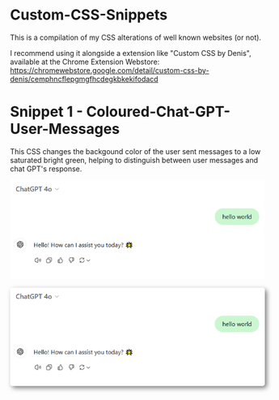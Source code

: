 # Custom-CSS-Snippets 
This is a compilation of my CSS alterations of well known websites (or not).

I recommend using it alongside a extension like "Custom CSS by Denis", available at the Chrome Extension Webstore: https://chromewebstore.google.com/detail/custom-css-by-denis/cemphncflepgmgfhcdegkbkekifodacd

# Snippet 1 - Coloured-Chat-GPT-User-Messages

This CSS changes the backgound color of the user sent messages to a low saturated bright green, helping to distinguish between user messages and chat GPT's response.

![Coloured-Chat-GPT-User-Messages-Demonstration](readme-images/S1.png)

<img src="readme-images/S1.png" alt="Coloured-Chat-GPT-User-Messages-Demonstration" style="border-radius: 5px; box-shadow: 4px 4px 10px rgba(0, 0, 0, 0.5);" />

